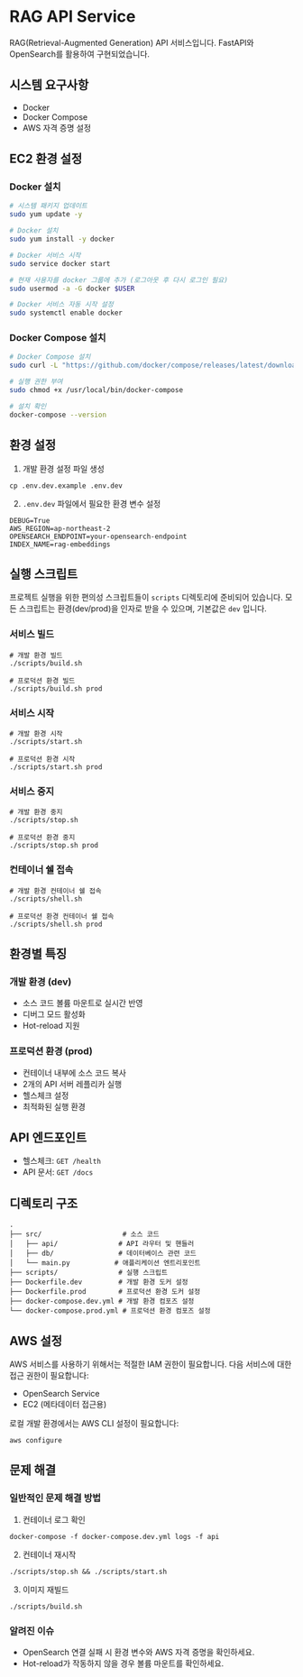 # RAG API Service

RAG(Retrieval-Augmented Generation) API 서비스입니다. FastAPI와 OpenSearch를 활용하여 구현되었습니다.

## 시스템 요구사항

- Docker
- Docker Compose
- AWS 자격 증명 설정

## EC2 환경 설정

### Docker 설치
```bash
# 시스템 패키지 업데이트
sudo yum update -y

# Docker 설치
sudo yum install -y docker

# Docker 서비스 시작
sudo service docker start

# 현재 사용자를 docker 그룹에 추가 (로그아웃 후 다시 로그인 필요)
sudo usermod -a -G docker $USER

# Docker 서비스 자동 시작 설정
sudo systemctl enable docker
```

### Docker Compose 설치
```bash
# Docker Compose 설치
sudo curl -L "https://github.com/docker/compose/releases/latest/download/docker-compose-$(uname -s)-$(uname -m)" -o /usr/local/bin/docker-compose

# 실행 권한 부여
sudo chmod +x /usr/local/bin/docker-compose

# 설치 확인
docker-compose --version
```

## 환경 설정

1. 개발 환경 설정 파일 생성
```
cp .env.dev.example .env.dev
```

2. `.env.dev` 파일에서 필요한 환경 변수 설정
```
DEBUG=True
AWS_REGION=ap-northeast-2
OPENSEARCH_ENDPOINT=your-opensearch-endpoint
INDEX_NAME=rag-embeddings
```

## 실행 스크립트

프로젝트 실행을 위한 편의성 스크립트들이 `scripts` 디렉토리에 준비되어 있습니다.
모든 스크립트는 환경(dev/prod)을 인자로 받을 수 있으며, 기본값은 `dev` 입니다.

### 서비스 빌드
```
# 개발 환경 빌드
./scripts/build.sh

# 프로덕션 환경 빌드
./scripts/build.sh prod
```

### 서비스 시작
```
# 개발 환경 시작
./scripts/start.sh

# 프로덕션 환경 시작
./scripts/start.sh prod
```

### 서비스 중지
```
# 개발 환경 중지
./scripts/stop.sh

# 프로덕션 환경 중지
./scripts/stop.sh prod
```

### 컨테이너 쉘 접속
```
# 개발 환경 컨테이너 쉘 접속
./scripts/shell.sh

# 프로덕션 환경 컨테이너 쉘 접속
./scripts/shell.sh prod
```

## 환경별 특징

### 개발 환경 (dev)
- 소스 코드 볼륨 마운트로 실시간 반영
- 디버그 모드 활성화
- Hot-reload 지원

### 프로덕션 환경 (prod)
- 컨테이너 내부에 소스 코드 복사
- 2개의 API 서버 레플리카 실행
- 헬스체크 설정
- 최적화된 실행 환경

## API 엔드포인트

- 헬스체크: `GET /health`
- API 문서: `GET /docs`

## 디렉토리 구조
```
.
├── src/                    # 소스 코드
│   ├── api/               # API 라우터 및 핸들러
│   ├── db/                # 데이터베이스 관련 코드
│   └── main.py           # 애플리케이션 엔트리포인트
├── scripts/               # 실행 스크립트
├── Dockerfile.dev         # 개발 환경 도커 설정
├── Dockerfile.prod        # 프로덕션 환경 도커 설정
├── docker-compose.dev.yml # 개발 환경 컴포즈 설정
└── docker-compose.prod.yml # 프로덕션 환경 컴포즈 설정
```

## AWS 설정

AWS 서비스를 사용하기 위해서는 적절한 IAM 권한이 필요합니다. 
다음 서비스에 대한 접근 권한이 필요합니다:

- OpenSearch Service
- EC2 (메타데이터 접근용)

로컬 개발 환경에서는 AWS CLI 설정이 필요합니다:
```
aws configure
```

## 문제 해결

### 일반적인 문제 해결 방법

1. 컨테이너 로그 확인
```
docker-compose -f docker-compose.dev.yml logs -f api
```

2. 컨테이너 재시작
```
./scripts/stop.sh && ./scripts/start.sh
```

3. 이미지 재빌드
```
./scripts/build.sh
```

### 알려진 이슈

- OpenSearch 연결 실패 시 환경 변수와 AWS 자격 증명을 확인하세요.
- Hot-reload가 작동하지 않을 경우 볼륨 마운트를 확인하세요.